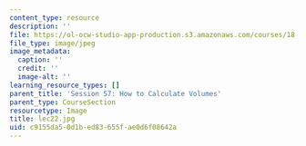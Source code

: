 ```yaml
---
content_type: resource
description: ''
file: https://ol-ocw-studio-app-production.s3.amazonaws.com/courses/18-01sc-single-variable-calculus-fall-2010/c9155da50d1bed83655fae0d6f08642a_lec22.jpg
file_type: image/jpeg
image_metadata:
  caption: ''
  credit: ''
  image-alt: ''
learning_resource_types: []
parent_title: 'Session 57: How to Calculate Volumes'
parent_type: CourseSection
resourcetype: Image
title: lec22.jpg
uid: c9155da5-0d1b-ed83-655f-ae0d6f08642a
---
```

